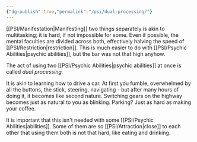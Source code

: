 ```yaml
---
{"dg-publish":true,"permalink":"/psi/dual-processing/"}
---
```


[[PSI/Manifestation\|Manifesting]] two things separately is akin to multitasking; it is hard, if not impossible for some. Even if possible, the mental faculties are divided across both, effectively halving the speed of [[PSI/Restriction\|restriction]]. This is much easier to do with [[PSI/Psychic Abilities\|psychic abilities]], but the bar was not that high anyhow. 

The act of using two [[PSI/Psychic Abilities\|psychic abilities]] at once is called *dual processing.* 

It is akin to learning how to drive a car. At first you fumble, overwhelmed by all the buttons, the stick, steering, navigating - but after many hours of doing it, it becomes like second nature. Switching gears on the highway becomes just as natural to you as blinking. Parking? Just as hard as making your coffee. 

It is important that this isn't needed with some [[PSI/Psychic Abilities\|abilities]]. Some of them are so [[PSI/Attraction\|close]] to each other that using them both is not that hard, like eating and drinking. 

